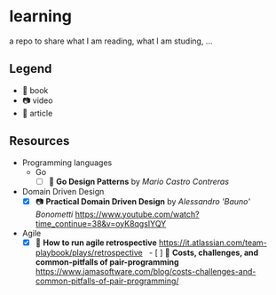 # learning

a repo to share what I am reading, what I am studing, ...

## Legend

 - :notebook: book
 - :camera: video
 - :newspaper: article

## Resources

 - Programming languages
   - Go
     - [ ] :notebook: **Go Design Patterns** by *Mario Castro Contreras*
     
 - Domain Driven Design
   - [x] :camera: **Practical Domain Driven Design** by *Alessandro 'Bauno' Bonometti* https://www.youtube.com/watch?time_continue=38&v=oyK8qgsIYQY

 - Agile
   - [x] :newspaper: **How to run agile retrospective** https://it.atlassian.com/team-playbook/plays/retrospective
   - [ ] :newspaper: **Costs, challenges, and common-pitfalls of pair-programming** https://www.jamasoftware.com/blog/costs-challenges-and-common-pitfalls-of-pair-programming/
